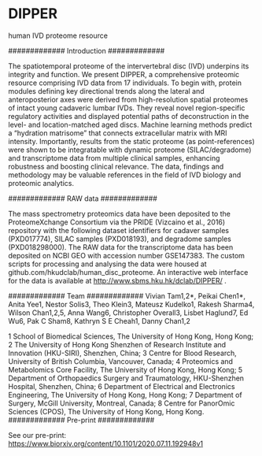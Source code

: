 # DIPPER
human IVD proteome resource

############# Introduction #############

The spatiotemporal proteome of the intervertebral disc (IVD) underpins its integrity and function. We present DIPPER, a comprehensive proteomic resource comprising IVD data from 17 individuals. To begin with, protein modules defining key directional trends along the lateral and anteroposterior axes were derived from high-resolution spatial proteomes of intact young cadaveric lumbar IVDs. They reveal novel region-specific regulatory activities and displayed potential paths of deconstruction in the level- and location-matched aged discs. Machine learning methods predict a “hydration matrisome” that connects extracellular matrix with MRI intensity. Importantly, results from the static proteome (as point-references) were shown to be integratable with dynamic proteome (SILAC/degradome) and transcriptome data from multiple clinical samples, enhancing robustness and boosting clinical relevance. The data, findings and methodology may be valuable references in the field of IVD biology and proteomic analytics.

############# RAW data #############

The mass spectrometry proteomics data have been deposited to the ProteomeXchange Consortium via the PRIDE (Vizcaino et al., 2016) repository with the following dataset identifiers for cadaver samples (PXD017774), SILAC samples (PXD018193), and degradome samples (PXD018298000). The RAW data for the transcriptome data has been deposited on NCBI GEO with accession number GSE147383. The custom scripts for processing and analysing the data were housed at github.com/hkudclab/human_disc_proteome. An interactive web interface for the data is available at http://www.sbms.hku.hk/dclab/DIPPER/ .

############# Team #############
Vivian Tam1,2*, Peikai Chen1*, Anita Yee1, Nestor Solis3, Theo Klein3, Mateusz Kudelko1, Rakesh Sharma4, Wilson Chan1,2,5, Anna Wang6, Christopher Overall3, Lisbet Haglund7, Ed Wu6, Pak C Sham8, Kathryn S E Cheah1, Danny Chan1,2

1 School of Biomedical Sciences, The University of Hong Kong, Hong Kong;
2 The University of Hong Kong Shenzhen of Research Institute and Innovation (HKU-SIRI), Shenzhen, China;
3 Centre for Blood Research, University of British Columbia, Vancouver, Canada;
4 Proteomics and Metabolomics Core Facility, The University of Hong Kong, Hong Kong;
5 Department of Orthopaedics Surgery and Traumatology, HKU-Shenzhen Hospital, Shenzhen, China;
6 Department of Electrical and Electronics Engineering, The University of Hong Kong, Hong Kong;
7 Department of Surgery, McGill University, Montreal, Canada;
8 Centre for PanorOmic Sciences (CPOS), The University of Hong Kong, Hong Kong.
############# Pre-print #############

See our pre-print:
https://www.biorxiv.org/content/10.1101/2020.07.11.192948v1
